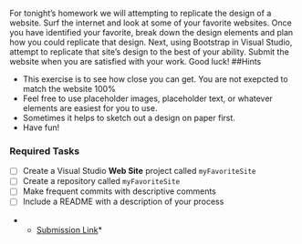 For tonight’s homework we will attempting to replicate the design of a website.
Surf the internet and look at some of your favorite websites. 
Once you have identified your favorite, break down the design elements and plan how you could replicate that design. 
Next, using Bootstrap in Visual Studio, attempt to replicate that site’s design to the best of your ability.
Submit the website when you are satisfied with your work. Good luck!
##Hints
- This exercise is to see how close you can get. You are not exepcted to match the website 100%
- Feel free to use placeholder images, placeholder text, or whatever elements are easiest for you to use.
- Sometimes it helps to sketch out a design on paper first.
- Have fun!
### Required Tasks
  - [ ] Create a Visual Studio **Web Site** project called `myFavoriteSite`
  - [ ] Create a repository called `myFavoriteSite`
  - [ ] Make frequent commits with descriptive comments
  - [ ] Include a README with a description of your process
  
   -  * [Submission Link](https://goo.gl/forms/klAY4tUOb1Kw9xdq1)*

